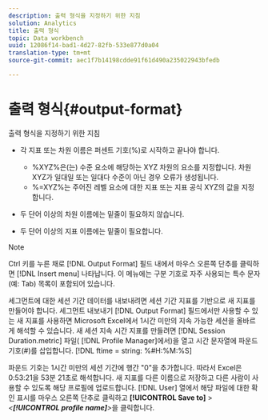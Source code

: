 ```yaml
---
description: 출력 형식을 지정하기 위한 지침
solution: Analytics
title: 출력 형식
topic: Data workbench
uuid: 12086f14-bad1-4d27-82fb-533e877d0a04
translation-type: tm+mt
source-git-commit: aec1f7b14198cdde91f61d490a235022943bfedb

---
```



# 출력 형식{#output-format}

출력 형식을 지정하기 위한 지침

* 각 지표 또는 차원 이름은 퍼센트 기호(%)로 시작하고 끝나야 합니다.

   * %XYZ%은(는) 수준 요소에 해당하는 XYZ 차원의 요소를 지정합니다. 차원 XYZ가 일대일 또는 일대다 수준이 아닌 경우 오류가 생성됩니다.
   * %=XYZ%는 주어진 레벨 요소에 대한 지표 또는 지표 공식 XYZ의 값을 지정합니다.

* 두 단어 이상의 차원 이름에는 밑줄이 필요하지 않습니다.
* 두 단어 이상의 지표 이름에는 밑줄이 필요합니다.

>[!NOTE]
>
>Ctrl 키를 누른 채로 [!DNL Output Format] 필드 내에서 마우스 오른쪽 단추를 클릭하면 [!DNL Insert menu] 나타납니다. 이 메뉴에는 구분 기호로 자주 사용되는 특수 문자(예: Tab) 목록이 포함되어 있습니다.

세그먼트에 대한 세션 기간 데이터를 내보내려면 세션 기간 지표를 기반으로 새 지표를 만들어야 합니다. 세그먼트 내보내기 [!DNL Output Format] 필드에서만 사용할 수 있는 새 지표를 사용하면 Microsoft Excel에서 1시간 미만의 지속 가능한 세션을 올바르게 해석할 수 있습니다. 새 세션 지속 시간 지표를 만들려면 [!DNL Session Duration.metric] 파일( [!DNL Profile Manager]에서)을 열고 시간 문자열에 파운드 기호(#)를 삽입합니다. [!DNL ftime = string: %#H:%M:%S]

파운드 기호는 1시간 미만의 세션 기간에 행간 &quot;0&quot;을 추가합니다. 따라서 Excel은 0:53:21을 53분 21초로 해석합니다. 새 지표를 다른 이름으로 저장하고 다른 사람이 사용할 수 있도록 해당 프로필에 업로드합니다. [!DNL User] 열에서 해당 파일에 대한 확인 표시를 마우스 오른쪽 단추로 클릭하고 **[!UICONTROL Save to]** > *&lt;**[!UICONTROL profile name]**>*&#x200B;을 클릭합니다.
